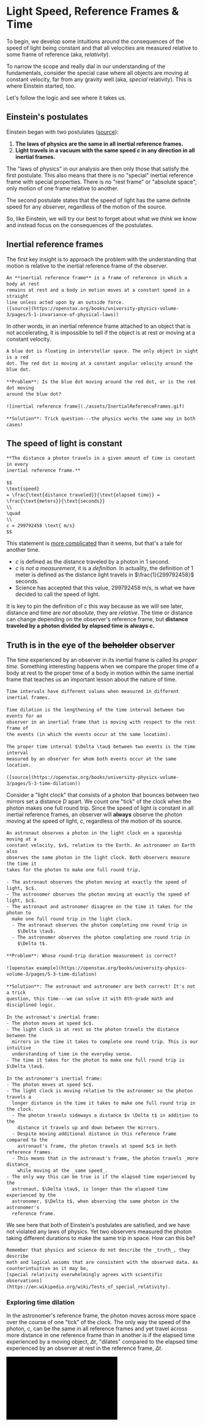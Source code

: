 # Light Speed, Reference Frames & Time

To begin, we develop some intuitions around the consequences of the speed of
light being constant and that all velocities are measured relative to some
frame of reference (aka, _relativity_).

To narrow the scope and really dial in our understanding of the fundamentals,
consider the special case where all objects are moving at constant velocity, far
from any gravity well (aka, _special_ relativity). This is where Einstein
started, too.

Let's follow the logic and see where it takes us.

## Einstein's postulates

Einstein began with two postulates
([source](https://openstax.org/books/university-physics-volume-3/pages/5-1-invariance-of-physical-laws)):

1. **The laws of physics are the same in all inertial reference frames.**
2. **Light travels in a vacuum with the same speed $c$ in any direction in all**
   **inertial frames.**

The "laws of physics" in our analysis are then only those that satisfy the first
postulate. This also means that there is no "special" inertial reference frame
with special properties. There is no "rest frame" or "absolute space", only
motion of one frame relative to another.

The second postulate states that the speed of light has the same definite
speed for any observer, regardless of the motion of the source.

So, like Einstein, we will try our best to forget about what we _think_ we know
and instead focus on the consequences of the postulates.

## Inertial reference frames

The first key insight is to approach the problem with the understanding that
motion is relative to the inertial reference frame of the observer.

```admonish cite
An **inertial reference frame** is a frame of reference in which a body at rest
remains at rest and a body in motion moves at a constant speed in a straight
line unless acted upon by an outside force.
([source](https://openstax.org/books/university-physics-volume-3/pages/5-1-invariance-of-physical-laws))
```

In other words, in an inertial reference frame attached to an object that is
not accelerating, it is impossible to tell if the object is at rest or moving at
a constant velocity.

```admonish example
A blue dot is floating in interstellar space. The only object in sight is a red
dot. The red dot is moving at a constant angular velocity around the blue dot.

**Problem**: Is the blue dot moving around the red dot, or is the red dot moving
around the blue dot?

![inertial reference frame](./assets/InertialReferenceFrames.gif)

**Solution**: Trick question---the physics works the same way in both cases!
```

## The speed of light is constant

```admonish important
**The distance a photon travels in a given amount of time is constant in every
inertial reference frame.**

$$
\text{speed}
= \frac{\text{distance traveled}}{\text{elapsed time}} =
\frac{\text{meters}}{\text{seconds}}
\\
\quad
\\
c = 299792458 \text{ m/s}
$$
```

This statement is
[more complicated](https://www.youtube.com/watch?v=ZbGxXyqlhbU&t=187s) than it
seems, but that's a tale for another time.

- $c$ is defined as the distance traveled by a photon in 1 second.
- $c$ is _not a measurement_, it is a _definition_. In actuality, the definition
  of $1 \text{ meter}$ is defined as the distance light travels in
  $\frac{1}{299792458}$ seconds.
- Science has accepted that this value, $299792458 \text{ m/s}$, is what we have
  decided to call the speed of light.

It is key to pin the definition of $c$ this way because as we will see later,
distance and time are _not absolute_, they are _relative_. The time or distance
can change depending on the observer's reference frame, but **distance traveled
by a photon divided by elapsed time is always $c$.**

## Truth is in the eye of the ~~beholder~~ observer

The time experienced by an observer in its inertial frame is called its _proper_
_time_. Something interesting happens when we compare the proper time of a body
at rest to the proper time of a body in motion within the same inertial frame
that teaches us an important lesson about the nature of time.

```admonish cite
Time intervals have different values when measured in different inertial frames.

Time dilation is the lengthening of the time interval between two events for an
observer in an inertial frame that is moving with respect to the rest frame of
the events (in which the events occur at the same location).

The proper time interval $\Delta \tau$ between two events is the time interval
measured by an observer for whom both events occur at the same location.

([source](https://openstax.org/books/university-physics-volume-3/pages/5-3-time-dilation))
```

Consider a "light clock" that consists of a photon that bounces between two
mirrors set a distance $D$ apart. We count one "tick" of the clock when the
photon makes one full round trip. Since the speed of light is constant in all
inertial reference frames, an observer will **always** observe the photon moving
at the speed of light, $c$, regardless of the motion of its source.

```admonish example
An astronaut observes a photon in the light clock on a spaceship moving at a
constant velocity, $v$, relative to the Earth. An astronomer on Earth also
observes the same photon in the light clock. Both observers measure the time it
takes for the photon to make one full round trip.

- The astronaut observes the photon moving at exactly the speed of light, $c$.
- The astronomer observes the photon moving at exactly the speed of light, $c$.
- The astronaut and astronomer disagree on the time it takes for the photon to
  make one full round trip in the light clock.
  - The astronaut observes the photon completing one round trip in
    $\Delta \tau$.
  - The astronomer observes the photon completing one round trip in
    $\Delta t$.

**Problem**: Whose round-trip duration measurement is correct?

![openstax example](https://openstax.org/books/university-physics-volume-3/pages/5-3-time-dilation)

**Solution**: The astronaut and astronomer are both correct! It's not a trick
question, this time---we can solve it with 8th-grade math and disciplined logic.

In the astronaut's inertial frame:
- The photon moves at speed $c$.
- The light clock is at rest so the photon travels the distance between the
  mirrors in the time it takes to complete one round trip. This is our intuitive
  understanding of time in the everyday sense.
- The time it takes for the photon to make one full round trip is $\Delta \tau$.

In the astronomer's inertial frame:
- The photon moves at speed $c$.
- The light clock is moving relative to the astronomer so the photon travels a
  longer distance in the time it takes to make one full round trip in the clock.
  - The photon travels sideways a distance $v \Delta t$ in addition to the
    distance it travels up and down between the mirrors.
  - Despite moving additional distance in this reference frame compared to the
    astronaut's frame, the photon travels at speed $c$ in both reference frames.
  - This means that in the astronaut's frame, the photon travels _more distance_
    while moving at the _same speed_.
- The only way this can be true is if the elapsed time experienced by the
  astronaut, $\Delta \tau$, is longer than the elapsed time experienced by the
  astronomer, $\Delta t$, when observing the same photon in the astronomer's
  reference frame.
```

We see here that both of Einstein's postulates are satisfied, and we have not
violated any laws of physics. Yet two observers measured the photon taking
different durations to make the same trip in space. How can this be?

```admonish help
Remember that physics and science do not describe the _truth_, they describe
math and logical axioms that are consistent with the observed data. As
counterintuitive as it may be,
[special relativity overwhelmingly agrees with scientific observations](https://en.wikipedia.org/wiki/Tests_of_special_relativity).
```

### Exploring time dilation

In the astronomer's reference frame, the photon moves across more space over the
course of one "tick" of the clock. The only way the speed of the photon, $c$,
can be the same in all reference frames and yet travel across more distance in
one reference frame than in another is if the elapsed time experienced by a
moving object, $\Delta \tau$, "dilates" compared to the elapsed time
experienced by an observer at rest in the reference frame, $\Delta t$.

![time dilation](./assets/TimeDilationDemo.gif)
